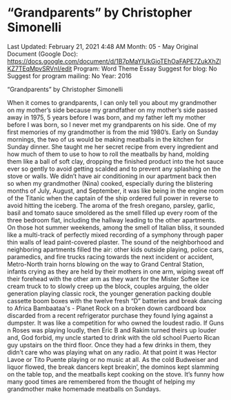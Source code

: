 # “Grandparents” by Christopher Simonelli

Last Updated: February 21, 2021 4:48 AM
Month: 05 - May
Original Document (Google Doc): https://docs.google.com/document/d/1B7pMaYlUkGioTEhOaFAPE7ZukXhZlKZ7TEqMpvSRVnI/edit
Program: Word Theme Essay
Suggest for blog: No
Suggest for program mailing: No
Year: 2016

“Grandparents” by Christopher Simonelli

When it comes to grandparents, I can only tell you about my grandmother on my mother’s side because my grandfather on my mother’s side passed away in 1975, 5 years before I was born, and my father left my mother before I was born, so I never met my grandparents on his side. One of my first memories of my grandmother is from the mid 1980’s. Early on Sunday mornings, the two of us would be making meatballs in the kitchen for Sunday dinner. She taught me her secret recipe from every ingredient and how much of them to use to how to roll the meatballs by hand, molding them like a ball of soft clay, dropping the finished product into the hot sauce ever so gently to avoid getting scalded and to prevent any splashing on the stove or walls. We didn’t have air conditioning in our apartment back then so when my grandmother (Nina) cooked, especially during the blistering months of July, August, and September, it was like being in the engine room of the Titanic when the captain of the ship ordered full power in reverse to avoid hitting the iceberg. The aroma of the fresh oregano, parsley, garlic, basil and tomato sauce smoldered as the smell filled up every room of the three bedroom flat, including the hallway leading to the other apartments. On those hot summer weekends, among the smell of Italian bliss, it sounded like a multi-track of perfectly mixed recording of a symphony through paper thin walls of lead paint-covered plaster. The sound of the neighborhood and neighboring apartments filled the air: other kids outside playing, police cars, paramedics, and fire trucks racing towards the next incident or accident, Metro-North train horns blowing on the way to Grand Central Station, infants crying as they are held by their mothers in one arm, wiping sweat off their forehead with the other arm as they want for the Mister Softee ice cream truck to to slowly creep up the block, couples arguing, the older generation playing classic rock, the younger generation packing double cassette boom boxes with the twelve fresh “D” batteries and break dancing to Africa Bambaataa's - Planet Rock on a broken down cardboard box discarded from a recent refrigerator purchase they found lying against a dumpster. It was like a competition for who owned the loudest radio. If Guns n Roses was playing loudly, then Eric B and Rakim turned theirs up louder and, God forbid, my uncle started to drink with the old school Puerto Rican guy upstairs on the third floor. Once they had a few drinks in them, they didn’t care who was playing what on any radio. At that point it was Hector Lavoe or Tito Puente playing or no music at all. As the cold Budweiser and liquor flowed, the break dancers kept breakin’, the dominos kept slamming on the table top, and the meatballs kept cooking on the stove. It’s funny how many good times are remembered from the thought of helping my grandmother make homemade meatballs on Sundays.